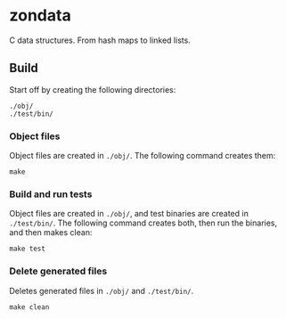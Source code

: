 # zondata
C data structures. From hash maps to linked lists.

## Build
Start off by creating the following directories:

```
./obj/
./test/bin/
```

### Object files

Object files are created in `./obj/`. The following command creates them:

```
make
```

### Build and run tests

Object files are created in `./obj/`, and test binaries are created in `./test/bin/`. The following command creates both, then run the binaries, and then makes clean:

```
make test
```

### Delete generated files

Deletes generated files in `./obj/` and `./test/bin/`.

```
make clean
```
